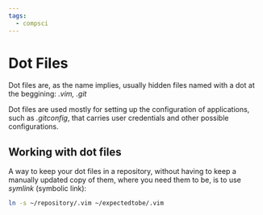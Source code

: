 ```yaml
---
tags:
  - compsci
---
```

# Dot Files

Dot files are, as the name implies, usually hidden files named with a dot at the beggining: _.vim,  .git_

Dot files are used mostly for setting up the configuration of applications, such as _.gitconfig_,
that carries user credentials and other possible configurations.


## Working with dot files
A way to keep your dot files in a repository, without having to keep a manually updated copy
of them, where you need them to be, is to use _symlink_ (symbolic link):

```bash
ln -s ~/repository/.vim ~/expectedtobe/.vim
```








